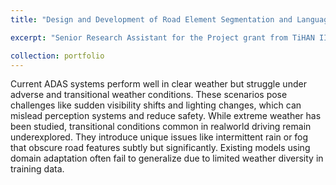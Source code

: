 ```yaml
---
title: "Design and Development of Road Element Segmentation and Language Guided Vision Models for Safe Autonomous Driving in Adverse Weather Conditions"

excerpt: "Senior Research Assistant for the Project grant from TiHAN IIT Hyderabad with the budget of 12,00,000"

collection: portfolio
---
```


Current ADAS systems perform well in clear weather but struggle under adverse and transitional weather conditions. These scenarios pose challenges like sudden visibility shifts and lighting changes, which can mislead perception systems and reduce safety. While extreme weather has been studied, transitional conditions common in realworld driving remain underexplored. They introduce unique issues like intermittent rain or fog that obscure road features subtly but significantly. Existing models using domain adaptation often fail to generalize due to limited weather diversity in training data. 
